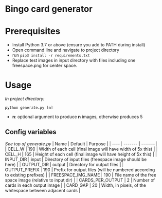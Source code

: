 # Bingo card generator

# Prerequisites
 - Install Python 3.7 or above (ensure you add to PATH during install)
 - Open command line and navigate to project directory
 - run ```pip3 install -r requirements.txt```
 - Replace test images in input directory with files including one freespace.png for center space.

# Usage
*In project directory:*

```python generate.py [n]```

 - **n**: optional argument to produce **n** images, otherwise produces 5

## Config variables
*See top of generate.py*
| Name | Default | Purpose |
| ---- | ------- | ------- |
| CELL_W | 190 | Width of each cell (final image will have width of 5x this) |
| CELL_H | 165 | Height of each cell (final image will have height of 5x this) |
| INPUT_DIR | input | Directory of input files (freespace image should be here) |
| OUTPUT_DIR | output | Directory for output files |
| OUTPUT_PREFIX | 190 | Prefix for output files (will be numbered according to existing prefixes) |
| FREESPACE_IMG_NAME | 190 | File name of the free space image (relative to input dir) |
| CARDS_PER_OUTPUT | 2 | Number of cards in each output image |
| CARD_GAP | 20 | Width, in pixels, of the whitespace between adjacent cards |